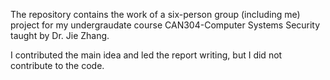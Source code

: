 The repository contains the work of a six-person group (including me) project
for my undergraudate course CAN304-Computer Systems Security taught by Dr. Jie
Zhang.

I contributed the main idea and led the report writing, but I did not
contribute to the code.
